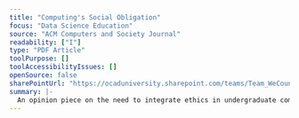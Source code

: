 ```yaml
---
title: "Computing's Social Obligation"
focus: "Data Science Education"
source: "ACM Computers and Society Journal"
readability: ["I"]
type: "PDF Article"
toolPurpose: []
toolAccessibilityIssues: []
openSource: false
sharePointUrl: "https://ocaduniversity.sharepoint.com/teams/Team_WeCount/Shared%20Documents/Resources%20and%20Tools/Literature%20(curated)/Computing's%20social%20obligation.pdf"
summary: |-
  An opinion piece on the need to integrate ethics in undergraduate computer science programs and for data scientists to view themselves as social activists.
---
```



